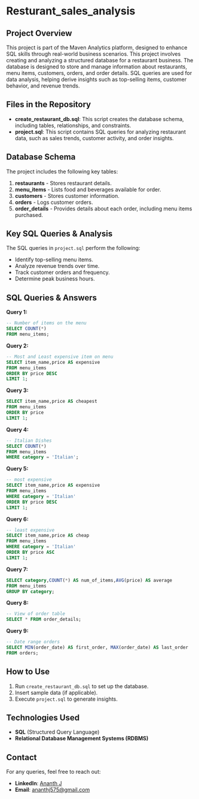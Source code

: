 # Resturant_sales_analysis
## Project Overview
This project is part of the Maven Analytics platform, designed to enhance SQL skills through real-world business scenarios.
This project involves creating and analyzing a structured database for a restaurant business. The database is designed to store and manage information about restaurants, menu items, customers, orders, and order details. SQL queries are used for data analysis, helping derive insights such as top-selling items, customer behavior, and revenue trends.

## Files in the Repository
- **create_restaurant_db.sql**: This script creates the database schema, including tables, relationships, and constraints.
- **project.sql**: This script contains SQL queries for analyzing restaurant data, such as sales trends, customer activity, and order insights.

## Database Schema
The project includes the following key tables:
1. **restaurants** - Stores restaurant details.
2. **menu_items** - Lists food and beverages available for order.
3. **customers** - Stores customer information.
4. **orders** - Logs customer orders.
5. **order_details** - Provides details about each order, including menu items purchased.

## Key SQL Queries & Analysis
The SQL queries in `project.sql` perform the following:
- Identify top-selling menu items.
- Analyze revenue trends over time.
- Track customer orders and frequency.
- Determine peak business hours.

## SQL Queries & Answers
**Query 1:**
```sql
-- Number of items on the menu
SELECT COUNT(*) 
FROM menu_items;
```

**Query 2:**
```sql
-- Most and Least expensive item on menu
SELECT item_name,price AS expensive 
FROM menu_items
ORDER BY price DESC
LIMIT 1;
```

**Query 3:**
```sql
SELECT item_name,price AS cheapest
FROM menu_items
ORDER BY price 
LIMIT 1;
```

**Query 4:**
```sql
-- Italian Dishes
SELECT COUNT(*)
FROM menu_items
WHERE category = 'Italian';
```

**Query 5:**
```sql
-- most expensive
SELECT item_name,price AS expensive 
FROM menu_items
WHERE category = 'Italian'
ORDER BY price DESC
LIMIT 1;
```

**Query 6:**
```sql
-- least expensive
SELECT item_name,price AS cheap
FROM menu_items
WHERE category = 'Italian'
ORDER BY price ASC
LIMIT 1;
```

**Query 7:**
```sql
SELECT category,COUNT(*) AS num_of_items,AVG(price) AS average
FROM menu_items
GROUP BY category;
```

**Query 8:**
```sql
-- View of order table
SELECT * FROM order_details;
```

**Query 9:**
```sql
-- Date range orders
SELECT MIN(order_date) AS first_order, MAX(order_date) AS last_order
FROM orders;
```

## How to Use
1. Run `create_restaurant_db.sql` to set up the database.
2. Insert sample data (if applicable).
3. Execute `project.sql` to generate insights.

## Technologies Used
- **SQL** (Structured Query Language)
- **Relational Database Management Systems (RDBMS)**

## Contact
For any queries, feel free to reach out:
- **LinkedIn**: [Ananth J](https://www.linkedin.com/in/ananth-j-6413732a5)
- **Email**: ananthj575@gmail.com

